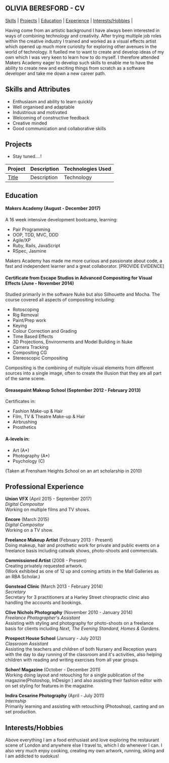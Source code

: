 ## OLIVIA BERESFORD - CV

[Skills](#skills) | [Projects](#projects) | [Education](#education) | [Experience](#experience) | [Interests/Hobbies](#interests/hobbies) |

Having come from an artistic background I have always been interested in ways of combining technology and creativity. After trying multiple job roles within the creative industry I trained and worked as a visual effects artist which opened up much more curiosity for exploring other avenues in the world of technology. It fuelled me to want to create and develop ideas of my own which I was very keen to learn how to do myself. I therefore attended Makers Academy eager to develop such skills to enable me to have the ability to create new and exciting things from scratch as a software developer and take me down a new career path.   

## Skills and Attributes

- Enthusiasm and ability to learn quickly
- Well organised and adaptable
- Industrious and motivated
- Welcoming of constructive feedback
- Creative minded
- Good communication and collaborative skills

## Projects

- Stay tuned....!

Project | Description | Technologies Used|
--------|-------------|------------------|
| [Title](link) | Description | Technology |

## Education

#### Makers Academy (August - December 2017)

A 16 week intensive development bootcamp, learning:

- Pair Programming
- OOP, TDD, MVC, DDD
- Agile/XP
- Ruby, Rails, JavaScript
- RSpec, Jasmine

Makers Academy has made me more curious and passionate about code, a fast and independent learner and a great collaborator.
[PROVIDE EVIDENCE]

#### Certificate from Escape Studios in Advanced Compositing for Visual Effects (June - November 2014)

Studied primarily in the software Nuke but also Silhouette and Mocha.
The course covered all aspects of compositing including:
- Rotoscoping
- Rig Removal
- Paint/Prep work
- Keying
- Colour Correction and Grading
- Time Based Effects
- 3D Projections, Environments and Model Building in Nuke
- Camera Tracking
- Compositing CG
- Stereoscopic Compositing

Compositing is the combining of multiple visual elements from different sources into a single image, often to create the illusion that they are all part of the same scene.

#### Greasepaint Makeup School (September 2012 - February 2013)

Certificates in:
- Fashion Make-up & Hair
- Film, TV & Theatre Make-up & Hair
- Airbrushing
- Prosthetics

#### A-levels in:

- Art (A*)                   
- Photography (A*)     
- Psychology (C)

(Taken at Frensham Heights School on an art scholarship in 2010)

## Professional Experience

**Union VFX** (April 2015 - September 2017)\
*Digital Compositor*\
Working on multiple films and TV shows.

**Encore** (March 2015)\
*Digital Compositor*\
Working on a TV show.

**Freelance Makeup Artist** (February 2013 - Present)\
Doing makeup, hair and prosthetic work for private and public events on a freelance basis including catwalk shows, photo-shoots and commercials.

**Commissioned Artist** (2008 - Present)\
Creating privately requested artwork.\
(Work exhibited as one of 12 up and coming artists in the Mall Galleries as an RBA Scholar.)

**Gonstead Clinic** (March 2013 - February 2014)\
*Secretary*\
Secretary for 3 practitioners at a Harley Street chiropractic clinic also handling the accounts and bookings.

**Clive Nichols Photography** (November 2010 - January 2014)\
*Freelance Photographer's Assistant*\
Assisting with styling and photography for photo-shoots on a freelance basis for clients including *Next, The Evening Standard, Homes & Gardens*.

**Prospect House School** (January - July 2012)\
*Classroom Assistant*\
Assisting the teachers and children of both Nursery and Reception years with the day to day running of the classroom and it's activities, also helping children with reading and writing exercises from all year groups.

**Schon! Magazine** (October - December 2011)\
Working doing layout and retouching for a single publication of the magazine(Photoshop, InDesign ) and also assisting their fashion editor with on set styling for features in the magazine.

**Indira Cesarine Photography** (April - July 2011)\
*Internship*\
Primarily learning and assisting with retouching (Photoshop), casting and on set production.

## Interests/Hobbies

Above everything I am a food enthusiast and love exploring the restaurant scene of London and anywhere else I travel to, which I do whenever I can. I also very much enjoy cooking, creating my own artwork, running, skiing and I am addicted to sudokus!
